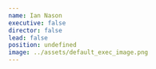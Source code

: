 ```yaml
---
name: Ian Nason
executive: false
director: false
lead: false
position: undefined
image: ../assets/default_exec_image.png
---
```

